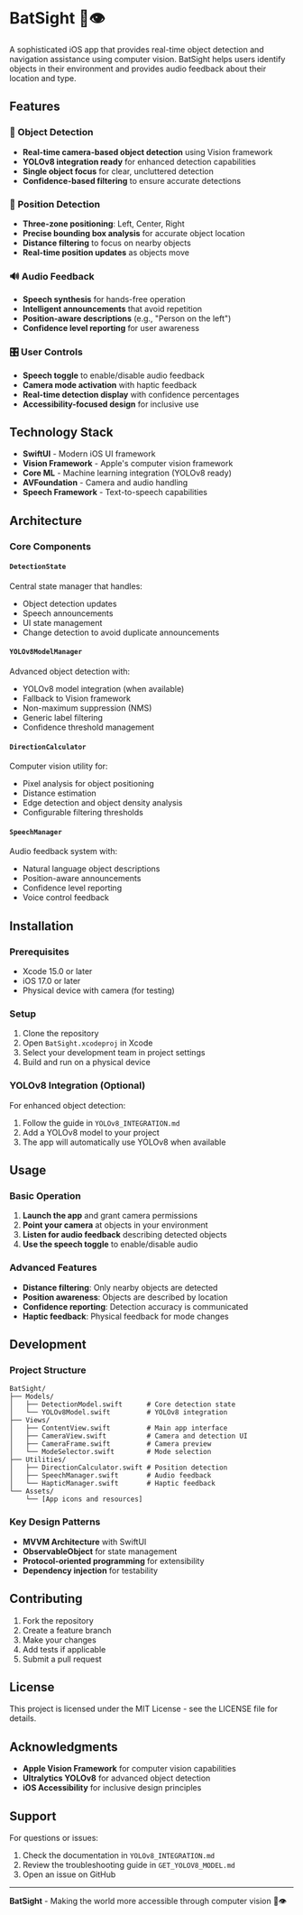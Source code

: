 # BatSight 🦇👁️

A sophisticated iOS app that provides real-time object detection and navigation assistance using computer vision. BatSight helps users identify objects in their environment and provides audio feedback about their location and type.

## Features

### 🎯 Object Detection
- **Real-time camera-based object detection** using Vision framework
- **YOLOv8 integration ready** for enhanced detection capabilities
- **Single object focus** for clear, uncluttered detection
- **Confidence-based filtering** to ensure accurate detections

### 📍 Position Detection
- **Three-zone positioning**: Left, Center, Right
- **Precise bounding box analysis** for accurate object location
- **Distance filtering** to focus on nearby objects
- **Real-time position updates** as objects move

### 🔊 Audio Feedback
- **Speech synthesis** for hands-free operation
- **Intelligent announcements** that avoid repetition
- **Position-aware descriptions** (e.g., "Person on the left")
- **Confidence level reporting** for user awareness

### 🎛️ User Controls
- **Speech toggle** to enable/disable audio feedback
- **Camera mode activation** with haptic feedback
- **Real-time detection display** with confidence percentages
- **Accessibility-focused design** for inclusive use

## Technology Stack

- **SwiftUI** - Modern iOS UI framework
- **Vision Framework** - Apple's computer vision framework
- **Core ML** - Machine learning integration (YOLOv8 ready)
- **AVFoundation** - Camera and audio handling
- **Speech Framework** - Text-to-speech capabilities

## Architecture

### Core Components

#### `DetectionState`
Central state manager that handles:
- Object detection updates
- Speech announcements
- UI state management
- Change detection to avoid duplicate announcements

#### `YOLOv8ModelManager`
Advanced object detection with:
- YOLOv8 model integration (when available)
- Fallback to Vision framework
- Non-maximum suppression (NMS)
- Generic label filtering
- Confidence threshold management

#### `DirectionCalculator`
Computer vision utility for:
- Pixel analysis for object positioning
- Distance estimation
- Edge detection and object density analysis
- Configurable filtering thresholds

#### `SpeechManager`
Audio feedback system with:
- Natural language object descriptions
- Position-aware announcements
- Confidence level reporting
- Voice control feedback

## Installation

### Prerequisites
- Xcode 15.0 or later
- iOS 17.0 or later
- Physical device with camera (for testing)

### Setup
1. Clone the repository
2. Open `BatSight.xcodeproj` in Xcode
3. Select your development team in project settings
4. Build and run on a physical device

### YOLOv8 Integration (Optional)
For enhanced object detection:
1. Follow the guide in `YOLOv8_INTEGRATION.md`
2. Add a YOLOv8 model to your project
3. The app will automatically use YOLOv8 when available

## Usage

### Basic Operation
1. **Launch the app** and grant camera permissions
2. **Point your camera** at objects in your environment
3. **Listen for audio feedback** describing detected objects
4. **Use the speech toggle** to enable/disable audio

### Advanced Features
- **Distance filtering**: Only nearby objects are detected
- **Position awareness**: Objects are described by location
- **Confidence reporting**: Detection accuracy is communicated
- **Haptic feedback**: Physical feedback for mode changes

## Development

### Project Structure
```
BatSight/
├── Models/
│   ├── DetectionModel.swift      # Core detection state
│   └── YOLOv8Model.swift         # YOLOv8 integration
├── Views/
│   ├── ContentView.swift         # Main app interface
│   ├── CameraView.swift          # Camera and detection UI
│   ├── CameraFrame.swift         # Camera preview
│   └── ModeSelector.swift        # Mode selection
├── Utilities/
│   ├── DirectionCalculator.swift # Position detection
│   ├── SpeechManager.swift       # Audio feedback
│   └── HapticManager.swift       # Haptic feedback
└── Assets/
    └── [App icons and resources]
```

### Key Design Patterns
- **MVVM Architecture** with SwiftUI
- **ObservableObject** for state management
- **Protocol-oriented programming** for extensibility
- **Dependency injection** for testability

## Contributing

1. Fork the repository
2. Create a feature branch
3. Make your changes
4. Add tests if applicable
5. Submit a pull request

## License

This project is licensed under the MIT License - see the LICENSE file for details.

## Acknowledgments

- **Apple Vision Framework** for computer vision capabilities
- **Ultralytics YOLOv8** for advanced object detection
- **iOS Accessibility** for inclusive design principles

## Support

For questions or issues:
1. Check the documentation in `YOLOv8_INTEGRATION.md`
2. Review the troubleshooting guide in `GET_YOLOV8_MODEL.md`
3. Open an issue on GitHub

---

**BatSight** - Making the world more accessible through computer vision 🦇👁️
